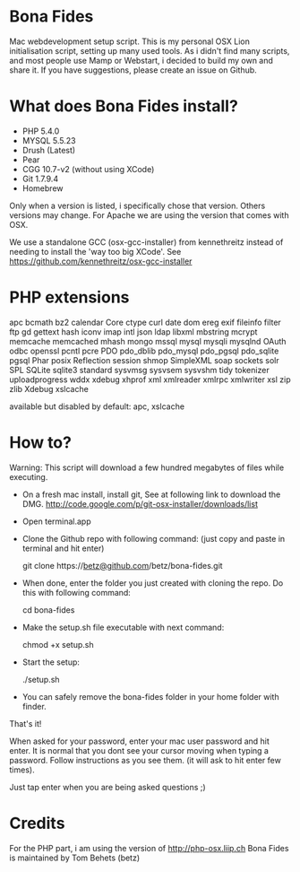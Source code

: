 Bona Fides
==========

Mac webdevelopment setup script.
This is my personal OSX Lion initialisation script, setting up many used tools.
As i didn't find many scripts, and most people use Mamp or Webstart, i decided to build my own and share it.
If you have suggestions, please create an issue on Github.

What does Bona Fides install?
=============================
- PHP 5.4.0
- MYSQL 5.5.23
- Drush (Latest)
- Pear
- CGG 10.7-v2 (without using XCode)
- Git 1.7.9.4
- Homebrew

Only when a version is listed, i specifically chose that version. 
Others versions may change.
For Apache we are using the version that comes with OSX.

We use a standalone GCC (osx-gcc-installer) from kennethreitz instead of needing to install the 'way too big XCode'.
See https://github.com/kennethreitz/osx-gcc-installer

PHP extensions
==============
apc
bcmath 
bz2 
calendar 
Core 
ctype 
curl 
date 
dom 
ereg 
exif 
fileinfo 
filter 
ftp gd 
gettext 
hash iconv 
imap 
intl 
json 
ldap 
libxml 
mbstring 
mcrypt 
memcache 
memcached 
mhash 
mongo 
mssql 
mysql 
mysqli 
mysqlnd 
OAuth 
odbc 
openssl 
pcntl 
pcre 
PDO 
pdo_dblib 
pdo_mysql 
pdo_pgsql 
pdo_sqlite 
pgsql 
Phar 
posix 
Reflection 
session 
shmop 
SimpleXML 
soap 
sockets 
solr 
SPL 
SQLite 
sqlite3 
standard 
sysvmsg 
sysvsem 
sysvshm 
tidy 
tokenizer 
uploadprogress 
wddx 
xdebug 
xhprof 
xml 
xmlreader 
xmlrpc 
xmlwriter 
xsl 
zip 
zlib 
Xdebug
xslcache

available but disabled by default: apc, xslcache

How to?
=======

Warning: This script will download a few hundred megabytes of files while executing.


- On a fresh mac install, install git, See at following link to download the DMG. http://code.google.com/p/git-osx-installer/downloads/list
- Open terminal.app
- Clone the Github repo with following command: (just copy and paste in terminal and hit enter)
 
  git clone https://betz@github.com/betz/bona-fides.git

- When done, enter the folder you just created with cloning the repo. Do this with following command:
 
  cd bona-fides

- Make the setup.sh file executable with next command:

  chmod +x setup.sh

- Start the setup:

  ./setup.sh
  
- You can safely remove the bona-fides folder in your home folder with finder.

That's it!


When asked for your password, enter your mac user password and hit enter.
It is normal that you dont see your cursor moving when typing a password.
Follow instructions as you see them. (it will ask to hit enter few times).

Just tap enter when you are being asked questions ;) 

Credits
=======
For the PHP part, i am using the version of http://php-osx.liip.ch
Bona Fides is maintained by Tom Behets (betz)

